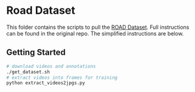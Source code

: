 # Road Dataset

This folder contains the scripts to pull the [ROAD Dataset](https://github.com/gurkirt/road-dataset). Full instructions can be found in the original repo. The simplified instructions are below.

## Getting Started

```bash
# download videos and annotations
./get_dataset.sh
# extract videos into frames for training
python extract_videos2jpgs.py
```
